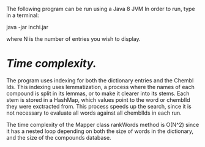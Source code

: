 The following program can be run using a Java 8 JVM
In order to run, type in a terminal:

java -jar inchi.jar <N>

where N is the number of entries you wish to display.

*Time complexity.*
=====================
The program uses indexing for  both the dictionary entries and the Chembl Ids. This indexing uses lemmatization, a process where the names of each compound is split in its lemmas, or to make it clearer into its stems. Each stem is stored in a HashMap, which values point to the word or chemblId they were exctracted from. This process speeds up the search, since it is not necessary to evaluate all words against all chemblIds in each run.

The time complexity of the Mapper class rankWords method is O(N^2) since it has a nested loop depending on both the size of words in the dictionary, and the size of the compounds database.




